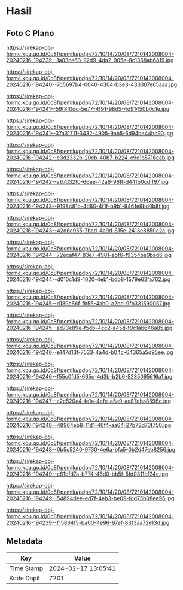 # Hasil

## Foto C Plano

https://sirekap-obj-formc.kpu.go.id/0c8f/pemilu/pdpr/72/10/14/20/08/7210142008004-20240216-194239--1a83ce63-92d9-4da2-905e-8c1368ab6819.jpg

https://sirekap-obj-formc.kpu.go.id/0c8f/pemilu/pdpr/72/10/14/20/08/7210142008004-20240216-194240--7d5697b4-0040-4304-b3e3-433307e65aaa.jpg

https://sirekap-obj-formc.kpu.go.id/0c8f/pemilu/pdpr/72/10/14/20/08/7210142008004-20240216-194241--59f8f0dc-5e77-4f91-98d5-4d91450b0c1e.jpg

https://sirekap-obj-formc.kpu.go.id/0c8f/pemilu/pdpr/72/10/14/20/08/7210142008004-20240216-194241--37a31711-3432-4905-9ab5-6d94be44bc90.jpg

https://sirekap-obj-formc.kpu.go.id/0c8f/pemilu/pdpr/72/10/14/20/08/7210142008004-20240216-194242--e3d2332b-20cb-40b7-b224-c9c1b5716cab.jpg

https://sirekap-obj-formc.kpu.go.id/0c8f/pemilu/pdpr/72/10/14/20/08/7210142008004-20240216-194242--a67d32f0-66ee-42a6-96ff-d44fb0cdff97.jpg

https://sirekap-obj-formc.kpu.go.id/0c8f/pemilu/pdpr/72/10/14/20/08/7210142008004-20240216-194243--9198481b-4d60-4f1f-b9b1-9461e9bd0b8f.jpg

https://sirekap-obj-formc.kpu.go.id/0c8f/pemilu/pdpr/72/10/14/20/08/7210142008004-20240216-194243--42d6c955-7bad-4a9d-815e-2413e8850c2c.jpg

https://sirekap-obj-formc.kpu.go.id/0c8f/pemilu/pdpr/72/10/14/20/08/7210142008004-20240216-194244--72ecaf47-83e7-4901-a5f6-f9354be9bad6.jpg

https://sirekap-obj-formc.kpu.go.id/0c8f/pemilu/pdpr/72/10/14/20/08/7210142008004-20240216-194244--d010c1d9-1020-4eb1-bdb8-1579e63fa762.jpg

https://sirekap-obj-formc.kpu.go.id/0c8f/pemilu/pdpr/72/10/14/20/08/7210142008004-20240216-194245--d189c66f-fb55-4ab0-a2bd-9fb331590057.jpg

https://sirekap-obj-formc.kpu.go.id/0c8f/pemilu/pdpr/72/10/14/20/08/7210142008004-20240216-194245--ad73e89e-f5db-4cc2-a45d-f0c1a6646a85.jpg

https://sirekap-obj-formc.kpu.go.id/0c8f/pemilu/pdpr/72/10/14/20/08/7210142008004-20240216-194246--e147d13f-7533-4a4d-b04c-64365a5d95ee.jpg

https://sirekap-obj-formc.kpu.go.id/0c8f/pemilu/pdpr/72/10/14/20/08/7210142008004-20240216-194246--f55c0fd5-665c-4d3b-b2b6-5235065616a1.jpg

https://sirekap-obj-formc.kpu.go.id/0c8f/pemilu/pdpr/72/10/14/20/08/7210142008004-20240216-194247--e2c520e4-fe1a-4efe-a5a9-ac87dba8596c.jpg

https://sirekap-obj-formc.kpu.go.id/0c8f/pemilu/pdpr/72/10/14/20/08/7210142008004-20240216-194248--48964eb8-11d1-46f4-aa64-27b78d73f750.jpg

https://sirekap-obj-formc.kpu.go.id/0c8f/pemilu/pdpr/72/10/14/20/08/7210142008004-20240216-194248--0b5c5240-9730-4e6a-bfa5-0b2d47eb8256.jpg

https://sirekap-obj-formc.kpu.go.id/0c8f/pemilu/pdpr/72/10/14/20/08/7210142008004-20240216-194249--c61bfd7a-b774-46d0-bb5f-5fd0311bf24e.jpg

https://sirekap-obj-formc.kpu.go.id/0c8f/pemilu/pdpr/72/10/14/20/08/7210142008004-20240216-194249--54894dee-ed7f-4eb3-be09-fdd75b08ee95.jpg

https://sirekap-obj-formc.kpu.go.id/0c8f/pemilu/pdpr/72/10/14/20/08/7210142008004-20240216-194239--f15864f5-ba00-4e96-97ef-8313aa72e13d.jpg


## Metadata

| Key        | Value               |
| ---------- | ------------------- |
| Time Stamp | 2024-02-17 13:05:41 |
| Kode Dapil | 7201                |



